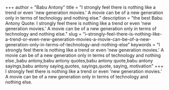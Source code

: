+++
author = "Babu Antony"
title = "I strongly feel there is nothing like a trend or even 'new generation movies.' A movie can be of a new generation only in terms of technology and nothing else."
description = "the best Babu Antony Quote: I strongly feel there is nothing like a trend or even 'new generation movies.' A movie can be of a new generation only in terms of technology and nothing else."
slug = "i-strongly-feel-there-is-nothing-like-a-trend-or-even-new-generation-movies-a-movie-can-be-of-a-new-generation-only-in-terms-of-technology-and-nothing-else"
keywords = "I strongly feel there is nothing like a trend or even 'new generation movies.' A movie can be of a new generation only in terms of technology and nothing else.,babu antony,babu antony quotes,babu antony quote,babu antony sayings,babu antony saying,quotes, sayings,quote, saying, motivation"
+++
I strongly feel there is nothing like a trend or even 'new generation movies.' A movie can be of a new generation only in terms of technology and nothing else.
